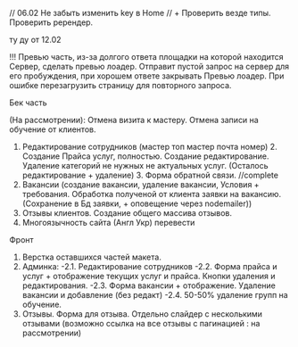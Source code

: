 // 06.02
Не забыть изменить key в Home // +
Проверить везде типы.
Проверить ререндер.

ту ду от 12.02

!!! Превью часть, из-за долгого ответа площадки на которой находится Сервер, сделать превью лоадер. Отправит пустой запрос на сервер для его пробуждения, при хорошем ответе закрывать Превью лоадер. При ошибке перезагрузить страницу для повторного запроса.

Бек часть

(На рассмотрении): Отмена визита к мастеру. Отмена записи на обучение от клиентов.

1. Редактирование сотрудников (мастер топ мастер почта номер) 2. Создание Прайса услуг, полностью. Создание редактирование. Удаление категорий не нужных не актуальных услуг. (Осталось редактирование + удаление) 3. Форма обратной связи. //complete
2. Вакансии (создание вакансии, удаление вакансии, Условия + требования. Обработка полученой от клиента заявки на вакансию. (Сохранение в Бд заявки, + оповещение через nodemailer))
3. Отзывы клиентов. Создание общего массива отзывов.
4. Многоязычность сайта (Англ Укр) перевести
<!--  -->

Фронт

1. Верстка оставшихся частей макета.
2. Админка:
   -2.1. Редактирование сотрудников
   -2.2. Форма прайса и услуг + отображение текущих услуг и прайса. Кнопки удаления и редактирования.
   -2.3. Форма вакансии + отображение. Удаление вакансии и добавление (без редакт)
   -2.4. 50-50% удаление групп на обучение.
3. Отзывы. Форма для отзыва. Отдельно слайдер с несколькими отзывами (возможно ссылка на все отзывы с пагинацией : на рассмотрении)
